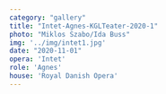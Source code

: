 ```yaml
---
category: "gallery"
title: "Intet-Agnes-KGLTeater-2020-1"
photo: "Miklos Szabo/Ida Buss"
img: '../img/intet1.jpg'
date: "2020-11-01"
opera: 'Intet'
role: 'Agnes'
house: 'Royal Danish Opera'
---
```

